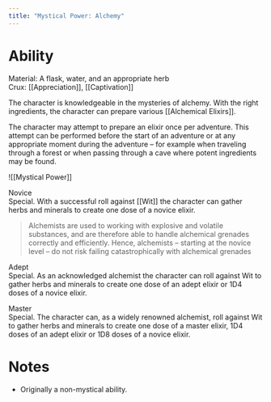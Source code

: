 ```yaml
---
title: "Mystical Power: Alchemy"
---
```

# Ability
Material: A flask, water, and an appropriate herb<br>Crux: [[Appreciation]], [[Captivation]]

The character is knowledgeable in the mysteries of alchemy. With the right ingredients, the character can prepare various [[Alchemical Elixirs]].

The character may attempt to prepare an elixir once per adventure. This attempt can be performed before the start of an adventure or at any appropriate moment during the adventure – for example when traveling through a forest or when passing through a cave where potent ingredients may be found.

![[Mystical Power]]

Novice<br>Special. With a successful roll against [[Wit]] the character can gather herbs and minerals to create one dose of a novice elixir.

> Alchemists are used to working with explosive and volatile substances, and are therefore able to handle alchemical grenades correctly and efficiently. Hence, alchemists – starting at the novice level – do not risk failing catastrophically with alchemical grenades

Adept<br>Special. As an acknowledged alchemist the character can roll against Wit to gather herbs and minerals to create one dose of an adept elixir or 1D4 doses of a novice elixir.

Master<br>Special. The character can, as a widely renowned alchemist, roll against Wit to gather herbs and minerals to create one dose of a master elixir, 1D4 doses of an adept elixir or 1D8 doses of a novice elixir.
# Notes
* Originally a non-mystical ability.